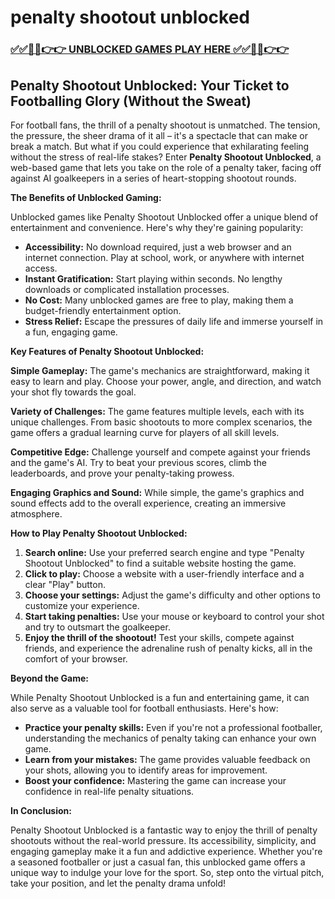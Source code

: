 # penalty shootout unblocked

### [✅✅🔴🔴👉👉 UNBLOCKED GAMES PLAY HERE ✅✅🔴🔴👉👉](https://topstoryindia.com)

## Penalty Shootout Unblocked: Your Ticket to Footballing Glory (Without the Sweat)

For football fans, the thrill of a penalty shootout is unmatched. The tension, the pressure, the sheer drama of it all – it's a spectacle that can make or break a match. But what if you could experience that exhilarating feeling without the stress of real-life stakes? Enter **Penalty Shootout Unblocked**, a web-based game that lets you take on the role of a penalty taker, facing off against AI goalkeepers in a series of heart-stopping shootout rounds.

**The Benefits of Unblocked Gaming:**

Unblocked games like Penalty Shootout Unblocked offer a unique blend of entertainment and convenience. Here's why they're gaining popularity:

* **Accessibility:** No download required, just a web browser and an internet connection. Play at school, work, or anywhere with internet access.
* **Instant Gratification:** Start playing within seconds. No lengthy downloads or complicated installation processes.
* **No Cost:**  Many unblocked games are free to play, making them a budget-friendly entertainment option.
* **Stress Relief:**  Escape the pressures of daily life and immerse yourself in a fun, engaging game.

**Key Features of Penalty Shootout Unblocked:**

**Simple Gameplay:**  The game's mechanics are straightforward, making it easy to learn and play. Choose your power, angle, and direction, and watch your shot fly towards the goal.

**Variety of Challenges:**  The game features multiple levels, each with its unique challenges. From basic shootouts to more complex scenarios, the game offers a gradual learning curve for players of all skill levels.

**Competitive Edge:**  Challenge yourself and compete against your friends and the game's AI. Try to beat your previous scores, climb the leaderboards, and prove your penalty-taking prowess.

**Engaging Graphics and Sound:**  While simple, the game's graphics and sound effects add to the overall experience, creating an immersive atmosphere.

**How to Play Penalty Shootout Unblocked:**

1. **Search online:** Use your preferred search engine and type "Penalty Shootout Unblocked" to find a suitable website hosting the game.
2. **Click to play:** Choose a website with a user-friendly interface and a clear "Play" button.
3. **Choose your settings:** Adjust the game's difficulty and other options to customize your experience.
4. **Start taking penalties:**  Use your mouse or keyboard to control your shot and try to outsmart the goalkeeper.
5. **Enjoy the thrill of the shootout!**  Test your skills, compete against friends, and experience the adrenaline rush of penalty kicks, all in the comfort of your browser.

**Beyond the Game:**

While Penalty Shootout Unblocked is a fun and entertaining game, it can also serve as a valuable tool for football enthusiasts.  Here's how:

* **Practice your penalty skills:** Even if you're not a professional footballer, understanding the mechanics of penalty taking can enhance your own game.
* **Learn from your mistakes:** The game provides valuable feedback on your shots, allowing you to identify areas for improvement.
* **Boost your confidence:** Mastering the game can increase your confidence in real-life penalty situations.

**In Conclusion:**

Penalty Shootout Unblocked is a fantastic way to enjoy the thrill of penalty shootouts without the real-world pressure. Its accessibility, simplicity, and engaging gameplay make it a fun and addictive experience. Whether you're a seasoned footballer or just a casual fan, this unblocked game offers a unique way to indulge your love for the sport. So, step onto the virtual pitch, take your position, and let the penalty drama unfold! 
